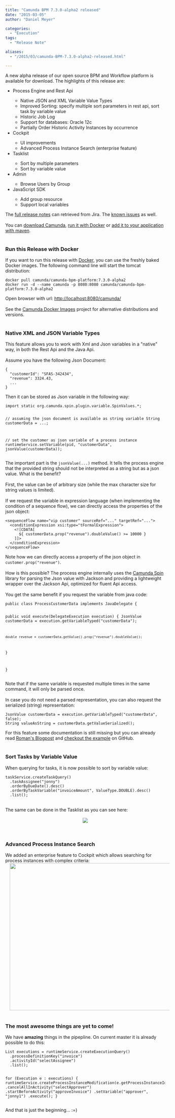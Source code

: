 ```yaml
---
title: "Camunda BPM 7.3.0-alpha2 released"
date: "2015-03-05"
author: "Daniel Meyer"

categories:
  - "Execution"
tags: 
  - "Release Note"

aliases:
  - "/2015/03/camunda-BPM-7.3.0-alpha2-released.html"

---
```


<div>
A new alpha release of our open source BPM and Workflow platform is available for download. The highlights of this release are:<br />
<ul><li>Process Engine and Rest Api</li>
<ul><li>Native JSON and XML Variable Value Types</li>
<li>Improved Sorting: specify multiple sort parameters in rest api, sort task by variable value</li>
<li>Historic Job Log</li>
<li>Support for databases: Oracle 12c</li>
<li>Partially Order Historic Activity Instances by occurrence</li>
</ul><li>Cockpit</li>
<ul><li>UI improvements</li>
<li>Advanced Process Instance Search (enterprise feature)</li>
</ul><li>Tasklist</li>
<ul><li>Sort by multiple parameters</li>
<li>Sort by variable value</li>
</ul><li>Admin</li>
<ul><li>Browse Users by Group</li>
</ul><li>JavaScript SDK</li>
<ul><li>Add group resource</li>
<li>Support local variables</li>
</ul></ul><div>The <a href="https://app.camunda.com/jira/secure/ReleaseNote.jspa?projectId=10230&amp;version=13690">full release notes</a> can retrieved from Jira. The <a href="https://app.camunda.com/jira/issues/?jql=affectedVersion%20%3D%207.3.0-alpha2">known issues</a> as well.</div><br />
<div>You can <a href="http://camunda.org/download#latest">download Camunda</a>, <a href="https://github.com/camunda/docker-camunda-bpm-platform">run it with Docker</a> or <a href="http://docs.camunda.org/7.2/guides/getting-started-guides/#apache-maven-apache-maven-coordinates">add it to your application with maven</a>.</div><a name='more'></a><br />
<h3>Run this Release with Docker<br />
</h3>If you want to run this release with <a href="http://docker.io/">Docker</a>, you can use the freshly baked Docker images. The following command line will start the tomcat distribution:<br />
<pre class="prettyprint"><code>docker pull camunda/camunda-bpm-platform:7.3.0-alpha2
docker run -d --name camunda -p 8080:8080 camunda/camunda-bpm-platform:7.3.0-alpha2
</code></pre>Open browser with url: <a href="http://localhost:8080/camunda/">http://localhost:8080/camunda/</a><br />
<br />
See the <a href="https://github.com/camunda/docker-camunda-bpm-platform">Camunda Docker Images</a> project for alternative distributions and versions.<br />
<br />
<h3>Native XML and JSON Variable Types</h3><div>This feature allows you to work with Xml and Json variables in a "native" way, in both the Rest Api and the Java Api.<br />
<br />
Assume you have the following Json Document:<br />
<pre class="prettyprint"><code class="language-json">{
  "customerId": "SFAS-342434",
  "revenue": 3324.43,
  ...
}
</code></pre>Then it can be stored as Json variable in the following way:<br />
<pre class="prettyprint"><code class="language-java">import static org.camunda.spin.plugin.variable.SpinValues.*;

// assuming the json document is available as string variable
String customerData = ...;

// set the customer as json variable of a process instance
runtimeService.setVariable(pid, "customerData", jsonValue(customerData));
</code></pre>The important part is the <code>jsonValue(...)</code> method. It tells the process engine that the provided string should not be interpreted as a string but as a json value. What is the benefit?<br />
<br />
First, the value can be of arbitrary size (while the max character size for string values is limited).<br />
<br />
If we request the variable in expression language (when implementing the condition of a sequence flow), we can directly access the properties of the json object:<br />
<pre class="prettyprint"><code class="language-xml">&lt;sequenceFlow name="vip customer" sourceRef="..." targetRef="..."&gt;
  &lt;conditionExpression xsi:type="tFormalExpression"&gt;
    &lt;![CDATA[
      ${ customerData.prop("revenue").doubleValue() &gt;= 10000 }
    ]]&gt;
  &lt;/conditionExpression&gt;
&lt;/sequenceFlow&gt;
</code></pre>Note how we can directly access a property of the json object in <code>customer.prop("revenue")</code>.<br />
<br />
How is this possible? The process engine internally uses the <a href="http://docs.camunda.org/latest/api-references/spin/">Camunda Spin</a> library for parsing the Json value with Jackson and providing a lightweight wrapper over the Jackson Api, optimized for fluent Api access.<br />
<br />
You get the same benefit if you request the variable from java code:<br />
<pre class="prettyprint"><code class="language-java">public class ProcessCustomerData implements JavaDelegate {

  public void execute(DelegateExecution execution) {
    JsonValue customerData = execution.getVariableTyped("customerData");
    
    double revenue = customerData.getValue().prop("revenue").doubleValue();
  }

}
</code></pre>Note that if the same variable is requested multiple times in the same command, it will only be parsed once.<br />
<br />
In case you do not need a parsed representation, you can also request the serialized (string) representation:<br />
<pre class="prettyprint"><code class="language-java">JsonValue customerData = execution.getVariableTyped("customerData", false);    
String valueAsString = customerData.getValueSerialized();
</code></pre>For this feature some documentation is still missing but you can already read <a href="http://blog.camunda.org/2015/02/json-everywhere-how-to-use-json-in.html">Roman's Blogpost</a>&nbsp;and <a href="https://github.com/camunda/camunda-bpm-examples/tree/master/usertask/task-form-embedded-json">checkout the example</a> on GitHub.</div><br />
<h3>Sort Tasks by Variable Value</h3><div>When querying for tasks, it is now possible to sort by variable value:<br />
<pre class="prettyprint"><code class="language-java">taskService.createTaskQuery()
  .taskAssignee("jonny")
  .orderByDueDate().desc()
  .orderByTaskVariable("invoiceAmount", ValueType.DOUBLE).desc()
  .list();
</code></pre><br />
The same can be done in the Tasklist as you can see here:<br />
<br />
<div class="separator" style="clear: both; text-align: center;"><a href="http://2.bp.blogspot.com/-Xj4VuyYRlBo/VPhzZI7bcAI/AAAAAAAABoE/eHMP03p47mA/s1600/tasklist-variable-sort.png" imageanchor="1" style="margin-left: 1em; margin-right: 1em;"><img border="0" src="http://2.bp.blogspot.com/-Xj4VuyYRlBo/VPhzZI7bcAI/AAAAAAAABoE/eHMP03p47mA/s1600/tasklist-variable-sort.png" /></a></div><br />
</div><br />
<h3>Advanced Process Instance Search</h3>We added an enterprise feature to Cockpit which allows searching for process instances with complex criteria:<br />
<div class="separator" style="clear: both; text-align: center;"><a href="http://1.bp.blogspot.com/-YW6kGBN7KQw/VPiBiyr2wHI/AAAAAAAABoc/KokXNHH5tP4/s1600/search.png" imageanchor="1" style="margin-left: 1em; margin-right: 1em;"><img border="0" src="http://1.bp.blogspot.com/-YW6kGBN7KQw/VPiBiyr2wHI/AAAAAAAABoc/KokXNHH5tP4/s1600/search.png" height="464" width="640" /></a></div><div class="separator" style="clear: both; text-align: left;"><br />
</div><h3>The most awesome things are yet to come!</h3>We have <strong>amazing</strong> things in the pipepline. On current master it is already possible to do this:<br />
<pre class="prettyprint"><code class="language-java">List<execution> executions = runtimeService.createExecutionQuery()
  .processDefinitionKey("invoice")
  .activityId("selectAssignee")
  .list();

for (Execution e : executions) {
  runtimeService.createProcessInstanceModification(e.getProcessInstanceId())
    .cancelAllInActivity("selectApprover")
    .startBeforeActivity("approveInvoice")
      .setVariable("approver", "jonny1")
    .execute();
}
</code></pre>And that is just the beginning... :=)<br />

</div>